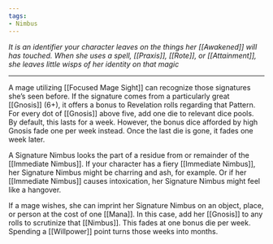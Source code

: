 ```yaml
---
tags:
- Nimbus
---
```


_It is an identifier your character leaves on the things her [[Awakened]] will has touched. When she uses a spell, [[Praxis]], [[Rote]], or [[Attainment]], she leaves little wisps of her identity on that magic_

---

A mage utilizing [[Focused Mage Sight]] can recognize those signatures she’s seen before. If the signature comes from a particularly great [[Gnosis]] (6+), it offers a bonus to Revelation rolls regarding that Pattern. \
For every dot of [[Gnosis]] above five, add one die to relevant dice pools. By default, this lasts for a week. However, the bonus dice afforded by high Gnosis fade one per week instead. Once the last die is gone, it fades one week later.

A Signature Nimbus looks the part of a residue from or remainder of the [[Immediate Nimbus]]. If your character has a fiery [[Immediate Nimbus]], her Signature Nimbus might be charring and ash, for example. Or if her [[Immediate Nimbus]] causes intoxication, her Signature Nimbus might feel like a hangover.

If a mage wishes, she can imprint her Signature Nimbus on an object, place, or person at the cost of one [[Mana]]. In this case, add her [[Gnosis]] to any rolls to scrutinize that [[Nimbus]]. This fades at one bonus die per week. Spending a [[Willpower]] point turns those weeks into months.